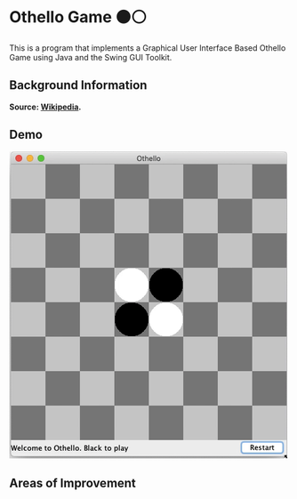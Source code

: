 # Othello Game ⚫⚪

This is a program that implements a Graphical User Interface Based Othello Game using Java and the Swing GUI Toolkit.

## Background Information 

**Source: [Wikipedia](https://en.wikipedia.org/wiki/Connect_Four).**

## Demo 
![Othello Demo](demo.gif)


## Areas of Improvement
